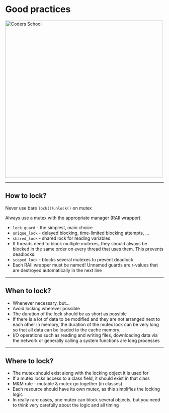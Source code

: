<!-- .slide: data-background="#111111" -->

# Good practices

<a href="https://coders.school">
    <img width="500" data-src="../coders_school_logo.png" alt="Coders School" class="plain">
</a>

___

## How to lock?

Never use bare `lock()`/`unlock()` on mutex
<!-- .element: class="fragment fade-in" -->

Always use a mutex with the appropriate manager (RAII wrapper):
<!-- .element: class="fragment fade-in" -->

* <!-- .element: class="fragment fade-in" --> <code>lock_guard</code> - the simplest, main choice
* <!-- .element: class="fragment fade-in" --> <code>unique_lock</code> - delayed blocking, time-limited blocking attempts, ...
* <!-- .element: class="fragment fade-in" --> <code>shared_lock</code> - shared lock for reading variables
* <!-- .element: class="fragment fade-in" --> If threads need to block multiple mutexes, they should always be blocked in the same order on every thread that uses them. This prevents deadlocks.
* <!-- .element: class="fragment fade-in" --> <code>scoped_lock</code> - blocks several mutexes to prevent deadlock
* <!-- .element: class="fragment fade-in" --> Each RAII wrapper must be named! Unnamed guards are r-values that are destroyed automatically in the next line

___

## When to lock?

* <!-- .element: class="fragment fade-in" --> Whenever necessary, but...
* <!-- .element: class="fragment fade-in" --> Avoid locking wherever possible
* <!-- .element: class="fragment fade-in" --> The duration of the lock should be as short as possible
* <!-- .element: class="fragment fade-in" --> If there is a lot of data to be modified and they are not arranged next to each other in memory, the duration of the mutex lock can be very long so that all data can be loaded to the cache memory.
* <!-- .element: class="fragment fade-in" --> I/O operations such as reading and writing files, downloading data via the network or generally calling a system functions are long processes

___
<!-- .slide: data-background="img/mm_peanut.jpg" data-background-opacity="0.2" -->

## Where to lock?

* <!-- .element: class="fragment fade-in" --> The mutex should exist along with the locking object it is used for
* <!-- .element: class="fragment fade-in" --> If a mutex locks access to a class field, it should exist in that class
* <!-- .element: class="fragment fade-in" --> M&M rule - mutable & mutex go together (in classes)
* <!-- .element: class="fragment fade-in" --> Each resource should have its own mutex, as this simplifies the locking logic
* <!-- .element: class="fragment fade-in" --> In really rare cases, one mutex can block several objects, but you need to think very carefully about the logic and all timing
